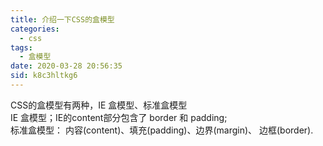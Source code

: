 ```yaml
---
title: 介绍一下CSS的盒模型
categories: 
  - css
tags: 
  - 盒模型
date: 2020-03-28 20:56:35
sid: k8c3hltkg6
---
```

CSS的盒模型有两种，IE 盒模型、标准盒模型  
IE 盒模型；IE的content部分包含了 border 和 padding;  
标准盒模型： 内容(content)、填充(padding)、边界(margin)、 边框(border).  